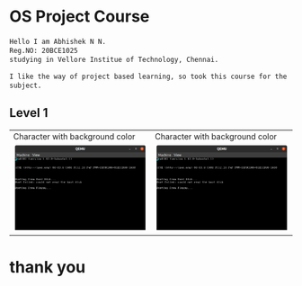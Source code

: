<h1>OS Project Course</h1>
<p>

    Hello I am Abhishek N N.
    Reg.NO: 20BCE1025
    studying in Vellore Institue of Technology, Chennai.
</p>
<p>

    I like the way of project based learning, so took this course for the subject.

</p>


<h2>Level 1</h2>
<table>
    <tr>
        <td>Character with background color</td>
        <td>Character with background color</td>
    </tr>
    <tr>
        <td><img src="images\l1\1.png" width="380" /></td>
        <td><img src="images\l1\1.png" width="380" /></td>
    </tr>
</table>
<h1>thank you</h1>